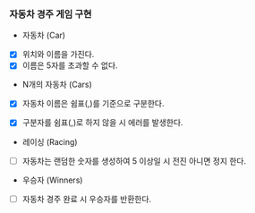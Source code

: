 ###  자동차 경주 게임 구현

- 자동차 (Car)
 - [X] 위치와 이름을 가진다.
 - [X] 이름은 5자를 초과할 수 없다.

- N개의 자동차 (Cars)
 - [X] 자동차 이름은 쉼표(,)를 기준으로 구분한다.
 - [X] 구분자를 쉼표(,)로 하지 않을 시 에러를 발생한다.
   

- 레이싱 (Racing)
 - [ ] 자동차는 랜덤한 숫자를 생성하여 5 이상일 시 전진 아니면 정지 한다.

- 우승자 (Winners)
 - [ ] 자동차 경주 완료 시 우승자를 반환한다.
